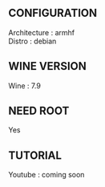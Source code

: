 ## CONFIGURATION 
Architecture : armhf
<br>
Distro : debian

## WINE VERSION
Wine : 7.9

## NEED ROOT 
Yes

## TUTORIAL 
Youtube : coming soon

